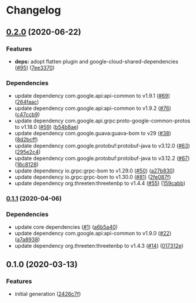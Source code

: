 # Changelog

## [0.2.0](https://www.github.com/googleapis/java-servicedirectory/compare/v0.1.1...v0.2.0) (2020-06-22)


### Features

* **deps:** adopt flatten plugin and google-cloud-shared-dependencies ([#95](https://www.github.com/googleapis/java-servicedirectory/issues/95)) ([7ee3370](https://www.github.com/googleapis/java-servicedirectory/commit/7ee3370a28c6fc2f595016f9c6c42f1904f85570))


### Dependencies

* update dependency com.google.api:api-common to v1.9.1 ([#69](https://www.github.com/googleapis/java-servicedirectory/issues/69)) ([264faac](https://www.github.com/googleapis/java-servicedirectory/commit/264faacc50d5309d81db5ac15454633017d332ac))
* update dependency com.google.api:api-common to v1.9.2 ([#76](https://www.github.com/googleapis/java-servicedirectory/issues/76)) ([c47ccb9](https://www.github.com/googleapis/java-servicedirectory/commit/c47ccb913ae831d4c6877748e15e2c87f1449e62))
* update dependency com.google.api.grpc:proto-google-common-protos to v1.18.0 ([#59](https://www.github.com/googleapis/java-servicedirectory/issues/59)) ([b54b8ae](https://www.github.com/googleapis/java-servicedirectory/commit/b54b8ae510984f84c2abe157ff7bfd1b3d64911e))
* update dependency com.google.guava:guava-bom to v29 ([#38](https://www.github.com/googleapis/java-servicedirectory/issues/38)) ([8d2bcff](https://www.github.com/googleapis/java-servicedirectory/commit/8d2bcffd2fe5809ddd92eb2d09fe0d0967fe3f23))
* update dependency com.google.protobuf:protobuf-java to v3.12.0 ([#63](https://www.github.com/googleapis/java-servicedirectory/issues/63)) ([295e2c4](https://www.github.com/googleapis/java-servicedirectory/commit/295e2c411ed808228eaf5236644747172732686c))
* update dependency com.google.protobuf:protobuf-java to v3.12.2 ([#67](https://www.github.com/googleapis/java-servicedirectory/issues/67)) ([16c8128](https://www.github.com/googleapis/java-servicedirectory/commit/16c81289ee6ef6bd43ccb00b9c3ad8f5afb9721f))
* update dependency io.grpc:grpc-bom to v1.29.0 ([#50](https://www.github.com/googleapis/java-servicedirectory/issues/50)) ([a27b830](https://www.github.com/googleapis/java-servicedirectory/commit/a27b830a65f0c69d1261405cb26017e03e2e89be))
* update dependency io.grpc:grpc-bom to v1.30.0 ([#81](https://www.github.com/googleapis/java-servicedirectory/issues/81)) ([2fe087f](https://www.github.com/googleapis/java-servicedirectory/commit/2fe087f32c2ed86b158520c4cc2aca2636ac91d2))
* update dependency org.threeten:threetenbp to v1.4.4 ([#55](https://www.github.com/googleapis/java-servicedirectory/issues/55)) ([159cabb](https://www.github.com/googleapis/java-servicedirectory/commit/159cabbb19c59c83b67403781fcbc472355b75ab))

### [0.1.1](https://www.github.com/googleapis/java-servicedirectory/compare/v0.1.0...v0.1.1) (2020-04-06)


### Dependencies

* update core dependencies ([#1](https://www.github.com/googleapis/java-servicedirectory/issues/1)) ([a6b5a40](https://www.github.com/googleapis/java-servicedirectory/commit/a6b5a40a93d1ad2fe7865b6d284bab6c7adb6692))
* update dependency com.google.api:api-common to v1.9.0 ([#22](https://www.github.com/googleapis/java-servicedirectory/issues/22)) ([a7a8938](https://www.github.com/googleapis/java-servicedirectory/commit/a7a89380580ace369d535d6321cea716f3783105))
* update dependency org.threeten:threetenbp to v1.4.3 ([#14](https://www.github.com/googleapis/java-servicedirectory/issues/14)) ([017312e](https://www.github.com/googleapis/java-servicedirectory/commit/017312ec13e45e3fed02d90ed64a56e8a99a64e4))

## 0.1.0 (2020-03-13)


### Features

* initial generation ([2426c7f](https://www.github.com/googleapis/java-servicedirectory/commit/2426c7f14b3eee51f1e6f174c255553db1677d4b))
